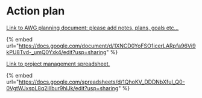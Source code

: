 # Action plan

[Link to AWG planning document: please add notes, plans, goals etc... ](https://docs.google.com/document/d/1XNCD0YoFSO1icerLARpfa96Vi9kPU8Tvd-\_umQ0Yxk4/edit?usp=sharing)

{% embed url="https://docs.google.com/document/d/1XNCD0YoFSO1icerLARpfa96Vi9kPU8Tvd-_umQ0Yxk4/edit?usp=sharing" %}



[Link to project management spreadsheet.](https://docs.google.com/spreadsheets/d/1QhoKV\_DDDNbXfuI\_Q0-0VgtWJxspL8q2iIlbur9hlJk/edit?usp=sharing)

{% embed url="https://docs.google.com/spreadsheets/d/1QhoKV_DDDNbXfuI_Q0-0VgtWJxspL8q2iIlbur9hlJk/edit?usp=sharing" %}
